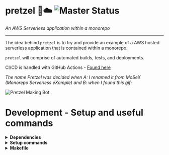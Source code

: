 # pretzel 🥨☁️ ![Master Status](https://github.com/ciaranevans/pretzel/workflows/CI/badge.svg?branch=master)

_An AWS Serverless application within a monorepo_

---

The idea behind `pretzel` is to try and provide an example of a AWS hosted serverless application that is contained within a monorepo.

`pretzel` will comprise of automated builds, tests, and deployments.

CI/CD is handled with GitHub Actions - [Found here](https://github.com/ciaranevans/pretzel/actions)


_The name Pretzel was decided when A: I renamed it from MoSeX (Monorepo Serverless eXample) and B: when I found this gif:_

![Pretzel Making Bot](https://media.giphy.com/media/bwmYGtDbRCJyg/giphy-downsized.gif)

# Development - Setup and useful commands

<details>
<summary><b>Dependencies</b></summary>

**Python 3.8+** I recommend using [pyenv](https://github.com/pyenv/pyenv)

**Node Version Manager** [Found here](https://github.com/nvm-sh/nvm)

**Pipenv** [Found here](https://github.com/pypa/pipenv)

To ensure that Pipenv uses your pyenv Python install:
```bash
export PYENV_ROOT=<root/to/pyenv/install>
export PIPENV_PYTHON=$PYENV_ROOT/shims/python
```

**AWS CLI** [Found here](https://docs.aws.amazon.com/cli/latest/userguide/cli-chap-install.html)

**AWS CDK**

```bash
$ npm install -g aws-cdk
```

**An .env file**

```bash
$ cat .env
ENV=my-dev-env
```
</details>

<details>
<summary><b>Setup commands</b></summary>
Before you can develop, make sure you've run:

```bash
$ nvm install # To setup Node and use the correct version
$ pipenv install -d # To initialise the pipenv virtual environment and install the project dependencies
$ aws configure # To setup the AWS CLI
```
</details>

<details>
<summary><b>Makefile</b></summary>

**`make lint`**

> This will perform a dry run of `flake8`, `isort`, and `black` and let you know what issues were found

**`make format`**

> This will perform a run of `isort` and `black`, this **will** modify files if issues were found

**`make unit`**

> This will use `pytest` to run all unit tests found within `tests/unit`

**`make integration`**

> This will use `pytest` to run all integration tests found within `tests/integration`

**`make diff`**

> This will run a `cdk diff` using the value of `ENV` in your `.env` file to determine if there are any changes between your local stack definition and that of the the deployed instance (There may not be one, so everything will be new)

**`make deploy`**

> This will run a `cdk deploy` using the value of `ENV` in your `.env` file to deploy your local stack definition to AWS

**`make destroy`**

> This will run a `cdk destroy` using the value of `ENV` in your `.env` file to destroy your deployed stack

### Makefile combos

**`make format unit`**

> This will catch little formatting errors that are annoying to find out about when waiting for CI builds. It will also ensure that your tests pass and there's no silly mistakes laying around!

**`make deploy integration destroy`**
> This will deploy the environment, run the tests then destroy it.
</details>

